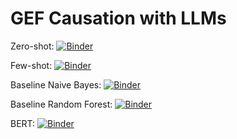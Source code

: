# GEF Causation with LLMs

Zero-shot:
[![Binder](https://binderhub.atap-binder.cloud.edu.au/badge_logo.svg)](https://binderhub.atap-binder.cloud.edu.au/v2/gh/Sydney-Informatics-Hub/GEF-Causation-LLMs/e67c4dbb994fe633305e4819764b5eff0b0ff473?labpath=causation-zeroshot.ipynb)

Few-shot:
[![Binder](https://binderhub.atap-binder.cloud.edu.au/badge_logo.svg)](https://binderhub.atap-binder.cloud.edu.au/v2/gh/Sydney-Informatics-Hub/GEF-Causation-LLMs/e767d97d585194f574560ddc3cb4dca0524cd22e?labpath=causation-fewshot.ipynb)

Baseline Naive Bayes:
[![Binder](https://binderhub.atap-binder.cloud.edu.au/badge_logo.svg)](https://binderhub.atap-binder.cloud.edu.au/v2/gh/Sydney-Informatics-Hub/GEF-Causation-LLMs/a4b9c29eee8f58af2a61c1c01e8347a87f13abd9?labpath=baseline_nb.ipynb)

Baseline Random Forest:
[![Binder](https://binderhub.atap-binder.cloud.edu.au/badge_logo.svg)](https://binderhub.atap-binder.cloud.edu.au/v2/gh/Sydney-Informatics-Hub/GEF-Causation-LLMs/3e6e61f43f7d476f219c96428922406ece2948d1?labpath=baseline_rf.ipynb)

BERT:
[![Binder](https://binderhub.atap-binder.cloud.edu.au/badge_logo.svg)](https://binderhub.atap-binder.cloud.edu.au/v2/gh/Sydney-Informatics-Hub/GEF-Causation-LLMs/56be090a80c93101eb59187fa84c6fe7dc7f1af1?labpath=causation_bert.ipynb)
